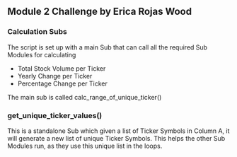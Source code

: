 ## Module 2 Challenge by Erica Rojas Wood

### Calculation Subs
The script is set up with a main Sub that can call all the required Sub Modules for calculating
- Total Stock Volume per Ticker
- Yearly Change per Ticker
- Percentage Change per Ticker

The main sub is called calc_range_of_unique_ticker()

### get_unique_ticker_values()
This is a standalone Sub which given a list of Ticker Symbols in Column A, it will generate a new list of unique Ticker Symbols. This helps the other Sub Modules run, as they use this unique list in the loops.
